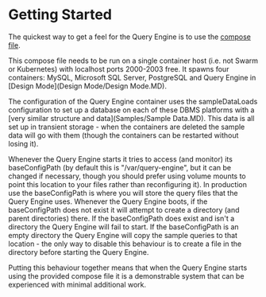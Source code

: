 # Getting Started

The quickest way to get a feel for the Query Engine is to use the [compose file](query-engine-compose.yml).

This compose file needs to be run on a single container host (i.e. not Swarm or Kubernetes) with localhost ports 2000-2003 free.
It spawns four containers: MySQL, Microsoft SQL Server, PostgreSQL and Query Engine in [Design Mode](Design Mode/Design Mode.MD).

The configuration of the Query Engine container uses the sampleDataLoads configuration to set up a database on each of these DBMS 
platforms with a [very similar structure and data](Samples/Sample Data.MD).
This data is all set up in transient storage - when the containers are deleted the sample data will go with them (though the containers
can be restarted without losing it).

Whenever the Query Engine starts it tries to access (and monitor) its baseConfigPath 
(by default this is "/var/query-engine", but it can be changed if necessary, though you should prefer using volume mounts to point this location
to your files rather than reconfiguring it).
In production use the baseConfigPath is where you will store the query files that the Query Engine uses.
Whenever the Query Engine boots, if the baseConfigPath does not exist it will attempt to create a directory (and parent directories) there.
If the baseConfigPath does exist and isn't a directory the Query Engine will fail to start.
If the baseConfigPath is an empty directory the Query Engine will copy the sample queries to that location - the only way to disable this behaviour is to create 
a file in the directory before starting the Query Engine.

Putting this behaviour together means that when the Query Engine starts using the provided compose file it is a demonstrable system that can be
experienced with minimal additional work.


